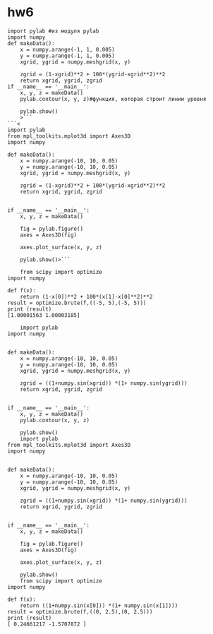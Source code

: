 # hw6

```<
import pylab #из модуля pylab
import numpy
def makeData():
    x = numpy.arange(-1, 1, 0.005)
    y = numpy.arange(-1, 1, 0.005)
    xgrid, ygrid = numpy.meshgrid(x, y)

    zgrid = (1-xgrid)**2 + 100*(ygrid-xgrid**2)**2 
    return xgrid, ygrid, zgrid
if __name__ == '__main__':
    x, y, z = makeData()
    pylab.contour(x, y, z)#функция, которая строит линии уровня 

    pylab.show()
    >```
```<
import pylab
from mpl_toolkits.mplot3d import Axes3D
import numpy

def makeData():
    x = numpy.arange(-10, 10, 0.05)
    y = numpy.arange(-10, 10, 0.05)
    xgrid, ygrid = numpy.meshgrid(x, y)

    zgrid = (1-xgrid)**2 + 100*(ygrid-xgrid**2)**2  
    return xgrid, ygrid, zgrid


if __name__ == '__main__':
    x, y, z = makeData()

    fig = pylab.figure()
    axes = Axes3D(fig)

    axes.plot_surface(x, y, z)

    pylab.show()>```
    
    from scipy import optimize
import numpy

def f(x):
    return (1-x[0])**2 + 100*(x[1]-x[0]**2)**2 
result = optimize.brute(f,((-5, 5),(-5, 5)))
print (result)
[1.00001563 1.00003185]
    
    import pylab
import numpy


def makeData():
    x = numpy.arange(-10, 10, 0.05)
    y = numpy.arange(-10, 10, 0.05)
    xgrid, ygrid = numpy.meshgrid(x, y)

    zgrid = ((1+numpy.sin(xgrid)) *(1+ numpy.sin(ygrid)))
    return xgrid, ygrid, zgrid


if __name__ == '__main__':
    x, y, z = makeData()
    pylab.contour(x, y, z)

    pylab.show()
    import pylab
from mpl_toolkits.mplot3d import Axes3D
import numpy


def makeData():
    x = numpy.arange(-10, 10, 0.05)
    y = numpy.arange(-10, 10, 0.05)
    xgrid, ygrid = numpy.meshgrid(x, y)

    zgrid = ((1+numpy.sin(xgrid)) *(1+ numpy.sin(ygrid)))
    return xgrid, ygrid, zgrid


if __name__ == '__main__':
    x, y, z = makeData()

    fig = pylab.figure()
    axes = Axes3D(fig)

    axes.plot_surface(x, y, z)

    pylab.show()
    from scipy import optimize
import numpy

def f(x):
    return ((1+numpy.sin(x[0])) *(1+ numpy.sin(x[1])))
result = optimize.brute(f,((0, 2.5),(0, 2.5)))
print (result)
[ 0.24661217 -1.5707872 ]


    
